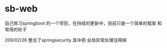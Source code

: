 # sb-web
  自己练习springboot 的一个项目，在持续的更新中，目前只是一个简单的框架 和常用的轮子
  
  209/02/26 整合了springsecurity  其中把 全局异常处理注释掉
